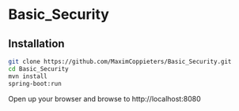 # Basic_Security

## Installation
```bash
git clone https://github.com/MaximCoppieters/Basic_Security.git
cd Basic_Security
mvn install
spring-boot:run
```
Open up your browser and browse to http://localhost:8080
